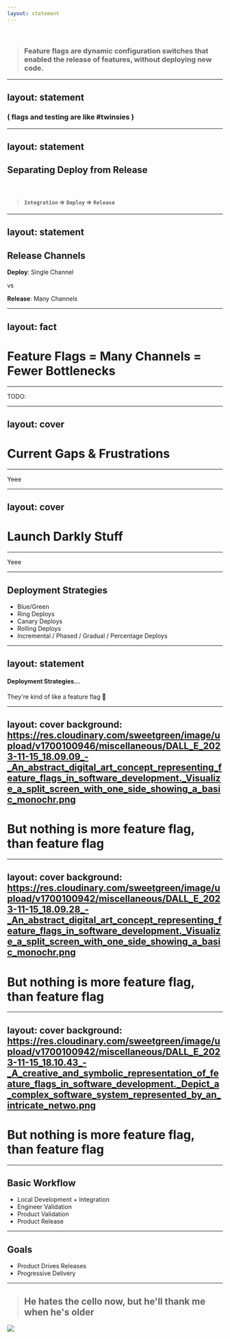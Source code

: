 ```yaml
---
layout: statement
---
```



<br>

> ### **Feature flags** are dynamic configuration switches that enabled the **release** of features, **without deploying new code.**

---
layout: statement
---

### ( **flags** and **testing** are like #twinsies )

---
layout: statement
---

## Separating Deploy from Release 

<br>

> #### `Integration` => `Deploy` => `Release`

<!-- > “Deployed”: A technical concern that applies in the domain of the team and means the functionality is introduced in Production.

<br>

> “Released”: A business term that defines functionality being available to an end-user. -->

<!-- “Continuous Integration”: A technical practice where every product change should trigger an event where you automatically rebuild, integrate and test your whole product.

“Continuous Deployment”: Additionally to “Continuous Integration, every product change gets automatically deployed to Production.

“Continuous Delivery”: Keeping a system “Production Ready” for release at all times during development. This does not involve stopping and making a special effort to create a releasable product. -->




<!-- (Also separating Integration from Deploy) -->
<!-- (Aslo the deploy release happens for every pipeline stage (aka environment)) -->



---
layout: statement
---

## Release Channels

**Deploy**: Single Channel

vs

**Release**: Many Channels

<!-- Client Side Bundler: -->
<!-- Micro-Frontend / Module Federation -->

---
layout: fact
---

# Feature Flags = Many Channels = Fewer Bottlenecks

<!-- monorepo -->


---


TODO:


---
layout: cover
---

# Current Gaps & Frustrations
---

Yeee

---
layout: cover
---

# Launch Darkly Stuff
---

Yeee


<!--
#ShortTerm 

* We're gonna be talking about "future state" — lofty objectives

* But I wanted to make sure I said up-front: this is not meant to be the herald of some imminent "file your taxes" style obligations

Not "Continuous Delivery tomorrow"
Not "Use feature flags for every little change"
-->


---

## Deployment Strategies

<!-- Deployment Automation Patterns -->

- Blue/Green
- Ring Deploys
- Canary Deploys
- Rolling Deploys
- Incremental / Phased / Gradual / Percentage Deploys


---
layout: statement
---

#### Deployment Strategies...

They're kind of like a feature flag 🤔

<!-- SIDE NOTE: Blue = New. Green = Clean -->

---
layout: cover
background: https://res.cloudinary.com/sweetgreen/image/upload/v1700100946/miscellaneous/DALL_E_2023-11-15_18.09.09_-_An_abstract_digital_art_concept_representing_feature_flags_in_software_development._Visualize_a_split_screen_with_one_side_showing_a_basic_monochr.png
---

# But nothing is more feature flag, than feature flag

---
layout: cover
background: https://res.cloudinary.com/sweetgreen/image/upload/v1700100942/miscellaneous/DALL_E_2023-11-15_18.09.28_-_An_abstract_digital_art_concept_representing_feature_flags_in_software_development._Visualize_a_split_screen_with_one_side_showing_a_basic_monochr.png
---

# But nothing is more feature flag, than feature flag

---
layout: cover
background: https://res.cloudinary.com/sweetgreen/image/upload/v1700100942/miscellaneous/DALL_E_2023-11-15_18.10.43_-_A_creative_and_symbolic_representation_of_feature_flags_in_software_development._Depict_a_complex_software_system_represented_by_an_intricate_netwo.png
---

# But nothing is more feature flag, than feature flag

---

## Basic Workflow

* Local Development + Integration
* Engineer Validation
* Product Validation
* Product Release


<!-- I tend to agree with the idea that "Big Bang Releases" will usually have more bugs sneak through overall.
I know we're still kind of getting into the rhythm — but the idea is we have two people manually validating + signing off on every feature change:

Engineers manually validate features in prod, by turning on flags for just themselves
Engineer signs off and passes ticket to the feature owner (eg product) who validates the same way and is in charge or releasing the feature -->

---

## Goals

* Product Drives Releases
* Progressive Delivery


---

> ## He hates the cello now, but he'll thank me when he's older


<img
  src="https://res.cloudinary.com/sweetgreen/image/upload/v1700102282/miscellaneous/1173176_232119916962965_62563063_n.jpg"
/>

<!-- 
Was this ill advised?

You tell me in the survey after the talk

 -->